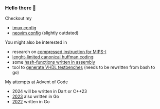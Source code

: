### Hello there 👋

Checkout my
- [tmux config](https://github.com/fsasm/tmux-config)
- [neovim config](https://github.com/fsasm/kickstart.nvim) (slightly outdated)

You might also be interested in
- research on [compressed instruction for MIPS-I](https://github.com/fsasm/Compr-MIPS)
- [lenght-limited canonical huffman coding](https://github.com/fsasm/huffcoder)
- some [hash-functions written in assembly](https://github.com/fsasm/asm-hash)
- tool to [generate VHDL testbenches](https://github.com/fsasm/tb_generator) (needs to be rewritten from bash to go)

My attempts at Advent of Code
- 2024 will be written in Dart or C++23
- [2023](https://github.com/fsasm/aoc2023) also written in Go
- [2022](https://github.com/fsasm/aoc2022) written in Go

<!--
**fsasm/fsasm** is a ✨ _special_ ✨ repository because its `README.md` (this file) appears on your GitHub profile.

Here are some ideas to get you started:

- 🔭 I’m currently working on ...
- 🌱 I’m currently learning ...
- 👯 I’m looking to collaborate on ...
- 🤔 I’m looking for help with ...
- 💬 Ask me about ...
- 📫 How to reach me: ...
- 😄 Pronouns: ...
- ⚡ Fun fact: ...
-->

